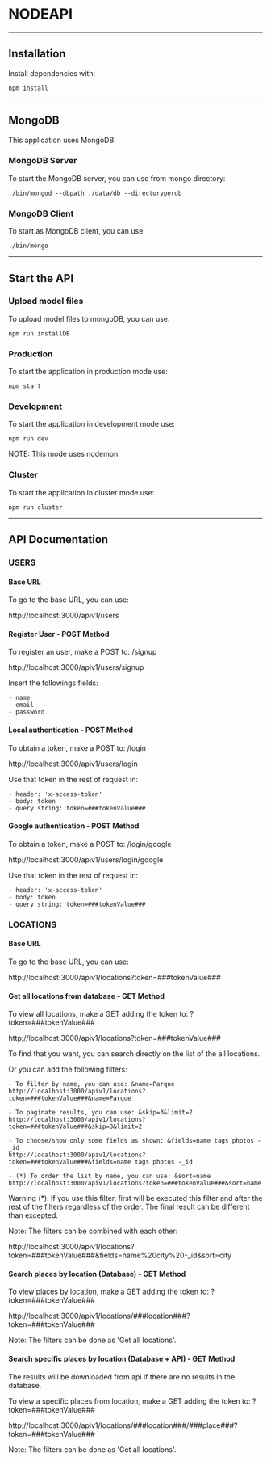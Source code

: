 # NODEAPI

-------------------------------------------------------------------------------

## Installation

Install dependencies with:

```shell
npm install
```

-------------------------------------------------------------------------------

## MongoDB

This application uses MongoDB.

### MongoDB Server

To start the MongoDB server, you can use from mongo directory:

```
./bin/mongod --dbpath ./data/db --directoryperdb
```

### MongoDB Client

To start as MongoDB client, you can use:

```
./bin/mongo
```

-------------------------------------------------------------------------------

## Start the API

### Upload model files

To upload model files to mongoDB, you can use:

```shell
npm run installDB
```

### Production

To start the application in production mode use:

```shell
npm start
```

### Development

To start the application in development mode use:

```shell
npm run dev
```

NOTE: This mode uses nodemon.

### Cluster

To start the application in cluster mode use:

```shell
npm run cluster
```

-------------------------------------------------------------------------------

## API Documentation

### USERS

#### Base URL

To go to the base URL, you can use:

http://localhost:3000/apiv1/users

#### Register User - POST Method

To register an user, make a POST to: /signup

http://localhost:3000/apiv1/users/signup

Insert the followings fields:

    - name
    - email
    - password

#### Local authentication - POST Method

To obtain a token, make a POST to: /login

http://localhost:3000/apiv1/users/login

Use that token in the rest of request in:

    - header: 'x-access-token'
    - body: token
    - query string: token=###tokenValue###

#### Google authentication - POST Method

To obtain a token, make a POST to: /login/google

http://localhost:3000/apiv1/users/login/google

Use that token in the rest of request in:

    - header: 'x-access-token'
    - body: token
    - query string: token=###tokenValue###


### LOCATIONS

#### Base URL

To go to the base URL, you can use:

http://localhost:3000/apiv1/locations?token=###tokenValue###


#### Get all locations from database - GET Method

To view all locations, make a GET adding the token to: ?token=###tokenValue###

http://localhost:3000/apiv1/locations?token=###tokenValue###

To find that you want, you can search directly on the list of the all locations.

Or you can add the following filters:

    - To filter by name, you can use: &name=Parque
    http://localhost:3000/apiv1/locations?token=###tokenValue###&name=Parque

    - To paginate results, you can use: &skip=3&limit=2
    http://localhost:3000/apiv1/locations?token=###tokenValue###&skip=3&limit=2

    - To choose/show only some fields as shown: &fields=name tags photos -_id
    http://localhost:3000/apiv1/locations?token=###tokenValue###&fields=name tags photos -_id

    - (*) To order the list by name, you can use: &sort=name
    http://localhost:3000/apiv1/locations?token=###tokenValue###&sort=name

Warning (*): If you use this filter, first will be executed this filter and after the rest of the filters regardless of the order. The final result can be different than excepted.

Note: The filters can be combined with each other:

http://localhost:3000/apiv1/locations?token=###tokenValue###&fields=name%20city%20-_id&sort=city


#### Search places by location (Database) - GET Method

To view places by location, make a GET adding the token to: ?token=###tokenValue###

http://localhost:3000/apiv1/locations/###location###?token=###tokenValue###

Note: The filters can be done as 'Get all locations'.

#### Search specific places by location (Database + API) - GET Method

The results will be downloaded from api if there are no results in the database.

To view a specific places from location, make a GET adding the token to: ?token=###tokenValue###

http://localhost:3000/apiv1/locations/###location###/###place###?token=###tokenValue###

Note: The filters can be done as 'Get all locations'.
